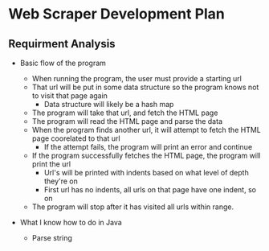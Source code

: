 # Web Scraper Development Plan

## Requirment Analysis

* Basic flow of the program
  * When running the program, the user must provide a starting url
  * That url will be put in some data structure so the program knows not to visit that page again
    * Data structure will likely be a hash map
  * The program will take that url, and fetch the HTML page
  * The program will read the HTML page and parse the data
  * When the program finds another url, it will attempt to fetch the HTML page coorelated to that url
    * If the attempt fails, the program will print an error and continue
  * If the program successfully fetches the HTML page, the program will print the url
    * Url's will be printed with indents based on what level of depth they're on
    * First url has no indents, all urls on that page have one indent, so on
  * The program will stop after it has visited all urls within range.

* What I know how to do in Java
  * Parse string
